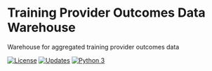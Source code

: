 # Training Provider Outcomes Data Warehouse
Warehouse for aggregated training provider outcomes data

[![License](https://img.shields.io/badge/License-Apache%202.0-blue.svg)](https://opensource.org/licenses/Apache-2.0)
[![Updates](https://pyup.io/repos/github/workforce-data-initiative/tpot-warehouse/shield.svg)](https://pyup.io/repos/github/workforce-data-initiative/tpot-warehouse/)
[![Python 3](https://pyup.io/repos/github/workforce-data-initiative/tpot-warehouse/python-3-shield.svg)](https://pyup.io/repos/github/workforce-data-initiative/tpot-warehouse/)
